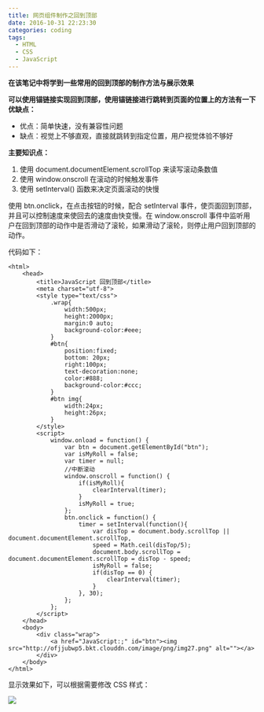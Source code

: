 ```yaml
---
title: 网页组件制作之回到顶部
date: 2016-10-31 22:23:30
categories: coding
tags:
  - HTML
  - CSS
  - JavaScript
---
```


**在该笔记中将学到一些常用的回到顶部的制作方法与展示效果**

**可以使用锚链接实现回到顶部，使用锚链接进行跳转到页面的位置上的方法有一下优缺点：**

* 优点：简单快速，没有兼容性问题
* 缺点：视觉上不够直观，直接就跳转到指定位置，用户视觉体验不够好

**主要知识点：**

1. 使用 document.documentElement.scrollTop 来读写滚动条数值
2. 使用 window.onscroll 在滚动的时候触发事件
3. 使用 setInterval() 函数来决定页面滚动的快慢

使用 btn.onclick，在点击按钮的时候，配合 setInterval 事件，使页面回到顶部，并且可以控制速度来使回去的速度由快变慢。在 window.onscroll 事件中监听用户在回到顶部的动作中是否滑动了滚轮，如果滑动了滚轮，则停止用户回到顶部的动作。

<!--more-->

代码如下：

	<html>
	    <head>
	        <title>JavaScript 回到顶部</title>
	        <meta charset="utf-8">
	        <style type="text/css">
	            .wrap{
	                width:500px;
	                height:2000px;
	                margin:0 auto;
	                background-color:#eee;
	            }
	            #btn{
	                position:fixed;
	                bottom: 20px;
	                right:100px;
	                text-decoration:none;
	                color:#888;
	                background-color:#ccc;
	            }
	            #btn img{
	                width:24px;
	                height:26px;
	            }
	        </style>
	        <script>
	            window.onload = function() {
	                var btn = document.getElementById("btn");
	                var isMyRoll = false;
	                var timer = null;
	                //中断滚动
	                window.onscroll = function() {
	                    if(isMyRoll){
	                        clearInterval(timer);
	                    }
	                    isMyRoll = true;
	                };
	                btn.onclick = function() {
	                    timer = setInterval(function(){
	                        var disTop = document.body.scrollTop || document.documentElement.scrollTop,
	                        speed = Math.ceil(disTop/5);
	                        document.body.scrollTop = document.documentElement.scrollTop = disTop - speed;
	                        isMyRoll = false;
	                        if(disTop == 0) {
	                            clearInterval(timer);
	                        }
	                    }, 30);
	                };
	            };
	        </script>
	    </head>
	    <body>
	        <div class="wrap">
	            <a href="JavaScript:;" id="btn"><img src="http://ofjjubwp5.bkt.clouddn.com/image/png/img27.png" alt=""></a>
	        </div>
	    </body>
	</html>

显示效果如下，可以根据需要修改 CSS 样式：

![](http://ofjjubwp5.bkt.clouddn.com/image/png/img28.PNG)



